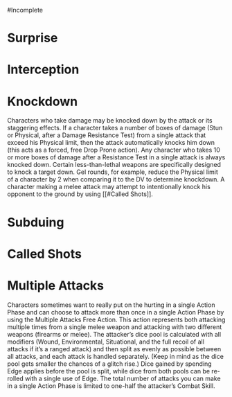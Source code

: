 #Incomplete 

# Surprise

# Interception

# Knockdown
Characters who take damage may be knocked down by the attack or its staggering effects. If a character takes a number of boxes of damage (Stun or Physical, after a Damage Resistance Test) from a single attack that exceed his Physical limit, then the attack automatically knocks him down (this acts as a forced, free Drop Prone action). Any character who takes 10 or more boxes of damage after a Resistance Test in a single attack is always knocked down. 
Certain less-than-lethal weapons are specifically designed to knock a target down. Gel rounds, for example, reduce the Physical limit of a character by 2 when comparing it to the DV to determine knockdown. 
A character making a melee attack may attempt to intentionally knock his opponent to the ground by using [[#Called Shots]].

# Subduing

# Called Shots

# Multiple Attacks
Characters sometimes want to really put on the hurting in a single Action Phase and can choose to attack more than once in a single Action Phase by using the Multiple Attacks Free Action. This action represents both attacking multiple times from a single melee weapon and attacking with two different weapons (firearms or melee). The attacker’s dice pool is calculated with all modifiers (Wound, Environmental, Situational, and the full recoil of all attacks if it’s a ranged attack) and then split as evenly as possible between all attacks, and each attack is handled separately. (Keep in mind as the dice pool gets smaller the chances of a glitch rise.) 
Dice gained by spending Edge applies before the pool is split, while dice from both pools can be re-rolled with a single use of Edge. 
The total number of attacks you can make in a single Action Phase is limited to one-half the attacker’s Combat Skill.